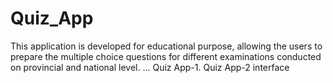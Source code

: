 # Quiz_App
This application is developed for educational purpose, allowing the users to prepare the multiple choice questions for different examinations conducted on provincial and national level. ... Quiz App-1. Quiz App-2 interface
